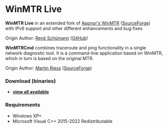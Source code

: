 WinMTR Live
==============
**WinMTR Live** in an extended fork of [Appnor's WinMTR](http://winmtr.net/) ([SourceForge](http://sourceforge.net/projects/winmtr/)) <br>
with IPv6 support and other different enhancements and bug fixes

Origin Author: [René Schümann](https://github.com/White-Tiger) ([GitHub](https://github.com/White-Tiger/WinMTR))

**WinMTRCmd** combines traceroute and ping functionality in a single network diagnostic tool. It is a command-line application based on WinMTR, which in turn is based on the original MTR.

Origin Author: [Martin Riess](volrathmr+winmtrcmd@gmail.com) ([SourceForge](http://sourceforge.net/p/winmtrcmd))

### Download (binaries)
* [**view all available**](https://github.com/aunited/WinMTR/releases)

### Requirements
* Windows XP+
* Microsoft Visual C++ 2015-2022 Redistributable


